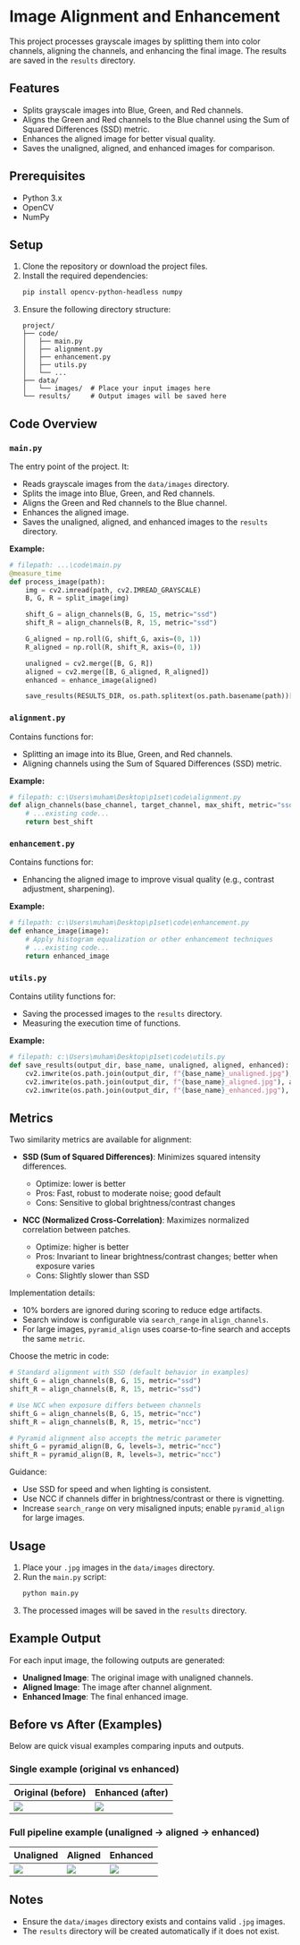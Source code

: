 # Image Alignment and Enhancement

This project processes grayscale images by splitting them into color channels, aligning the channels, and enhancing the final image. The results are saved in the `results` directory.

## Features
- Splits grayscale images into Blue, Green, and Red channels.
- Aligns the Green and Red channels to the Blue channel using the Sum of Squared Differences (SSD) metric.
- Enhances the aligned image for better visual quality.
- Saves the unaligned, aligned, and enhanced images for comparison.

## Prerequisites
- Python 3.x
- OpenCV
- NumPy

## Setup
1. Clone the repository or download the project files.
2. Install the required dependencies:
   ```bash
   pip install opencv-python-headless numpy
   ```
3. Ensure the following directory structure:
   ```
   project/
   ├── code/
   │   ├── main.py
   │   ├── alignment.py
   │   ├── enhancement.py
   │   ├── utils.py
   │   └── ...
   ├── data/
   │   └── images/  # Place your input images here
   └── results/     # Output images will be saved here
   ```

## Code Overview
### `main.py`
The entry point of the project. It:
- Reads grayscale images from the `data/images` directory.
- Splits the image into Blue, Green, and Red channels.
- Aligns the Green and Red channels to the Blue channel.
- Enhances the aligned image.
- Saves the unaligned, aligned, and enhanced images to the `results` directory.

**Example:**
```python
# filepath: ...\code\main.py
@measure_time
def process_image(path):
    img = cv2.imread(path, cv2.IMREAD_GRAYSCALE)
    B, G, R = split_image(img)

    shift_G = align_channels(B, G, 15, metric="ssd")
    shift_R = align_channels(B, R, 15, metric="ssd")

    G_aligned = np.roll(G, shift_G, axis=(0, 1))
    R_aligned = np.roll(R, shift_R, axis=(0, 1))

    unaligned = cv2.merge([B, G, R])
    aligned = cv2.merge([B, G_aligned, R_aligned])
    enhanced = enhance_image(aligned)

    save_results(RESULTS_DIR, os.path.splitext(os.path.basename(path))[0], unaligned, aligned, enhanced)
```

### `alignment.py`
Contains functions for:
- Splitting an image into its Blue, Green, and Red channels.
- Aligning channels using the Sum of Squared Differences (SSD) metric.

**Example:**
```python
# filepath: c:\Users\muham\Desktop\p1set\code\alignment.py
def align_channels(base_channel, target_channel, max_shift, metric="ssd"):
    # ...existing code...
    return best_shift
```

### `enhancement.py`
Contains functions for:
- Enhancing the aligned image to improve visual quality (e.g., contrast adjustment, sharpening).

**Example:**
```python
# filepath: c:\Users\muham\Desktop\p1set\code\enhancement.py
def enhance_image(image):
    # Apply histogram equalization or other enhancement techniques
    # ...existing code...
    return enhanced_image
```

### `utils.py`
Contains utility functions for:
- Saving the processed images to the `results` directory.
- Measuring the execution time of functions.

**Example:**
```python
# filepath: c:\Users\muham\Desktop\p1set\code\utils.py
def save_results(output_dir, base_name, unaligned, aligned, enhanced):
    cv2.imwrite(os.path.join(output_dir, f"{base_name}_unaligned.jpg"), unaligned)
    cv2.imwrite(os.path.join(output_dir, f"{base_name}_aligned.jpg"), aligned)
    cv2.imwrite(os.path.join(output_dir, f"{base_name}_enhanced.jpg"), enhanced)
```

## Metrics
Two similarity metrics are available for alignment:

- **SSD (Sum of Squared Differences)**: Minimizes squared intensity differences.
  - Optimize: lower is better
  - Pros: Fast, robust to moderate noise; good default
  - Cons: Sensitive to global brightness/contrast changes

- **NCC (Normalized Cross-Correlation)**: Maximizes normalized correlation between patches.
  - Optimize: higher is better
  - Pros: Invariant to linear brightness/contrast changes; better when exposure varies
  - Cons: Slightly slower than SSD

Implementation details:
- 10% borders are ignored during scoring to reduce edge artifacts.
- Search window is configurable via `search_range` in `align_channels`.
- For large images, `pyramid_align` uses coarse-to-fine search and accepts the same `metric`.

Choose the metric in code:

```python
# Standard alignment with SSD (default behavior in examples)
shift_G = align_channels(B, G, 15, metric="ssd")
shift_R = align_channels(B, R, 15, metric="ssd")

# Use NCC when exposure differs between channels
shift_G = align_channels(B, G, 15, metric="ncc")
shift_R = align_channels(B, R, 15, metric="ncc")

# Pyramid alignment also accepts the metric parameter
shift_G = pyramid_align(B, G, levels=3, metric="ncc")
shift_R = pyramid_align(B, R, levels=3, metric="ncc")
```

Guidance:
- Use SSD for speed and when lighting is consistent.
- Use NCC if channels differ in brightness/contrast or there is vignetting.
- Increase `search_range` on very misaligned inputs; enable `pyramid_align` for large images.

## Usage
1. Place your `.jpg` images in the `data/images` directory.
2. Run the `main.py` script:
   ```bash
   python main.py
   ```
3. The processed images will be saved in the `results` directory.

## Example Output
For each input image, the following outputs are generated:
- **Unaligned Image**: The original image with unaligned channels.
- **Aligned Image**: The image after channel alignment.
- **Enhanced Image**: The final enhanced image.

## Before vs After (Examples)
Below are quick visual examples comparing inputs and outputs.

### Single example (original vs enhanced)
| Original (before) | Enhanced (after) |
| --- | --- |
| ![](data/images/00804v.jpg) | ![](results/00804v_enhanced.jpg) |

### Full pipeline example (unaligned → aligned → enhanced)
| Unaligned | Aligned | Enhanced |
| --- | --- | --- |
| ![](results/00804v_unaligned.jpg) | ![](results/00804v_aligned.jpg) | ![](results/00804v_enhanced.jpg) |

## Notes
- Ensure the `data/images` directory exists and contains valid `.jpg` images.
- The `results` directory will be created automatically if it does not exist.
